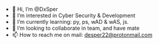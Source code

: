 - 👋 Hi, I’m @DxSper
- 👀 I’m interested in Cyber Security & Development  
- 🌱 I’m currently learning: py, ps, wAD & wAS, js.
- 💞️ I’m looking to collaborate in team, and have mate
- 📫 How to reach me on mail: desper22@protonmail.com

<!---
DxSper/DxSper is a ✨ special ✨ repository because its `README.md` (this file) appears on your GitHub profile.
You can click the Preview link to take a look at your changes.
--->
